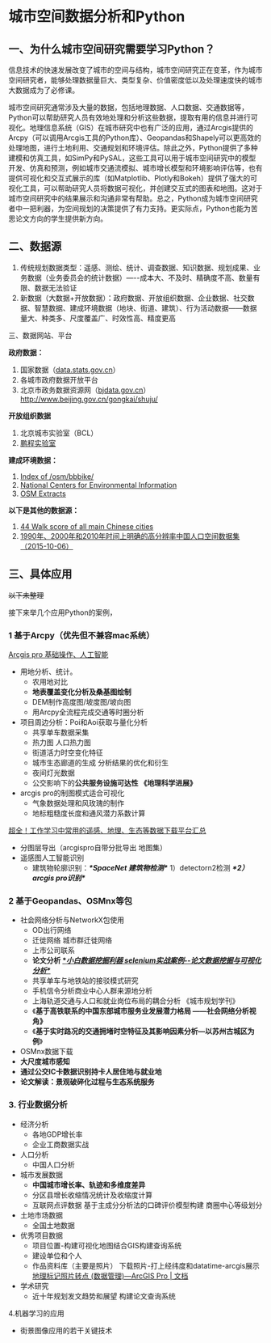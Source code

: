# 城市空间数据分析和Python

## 一、为什么城市空间研究需要学习Python？

信息技术的快速发展改变了城市的空间与结构，城市空间研究正在变革，作为城市空间研究者，能够处理数据量巨大、类型复杂、价值密度低以及处理速度快的城市大数据成为了必修课。

城市空间研究通常涉及大量的数据，包括地理数据、人口数据、交通数据等，Python可以帮助研究人员有效地处理和分析这些数据，提取有用的信息并进行可视化。地理信息系统（GIS）在城市研究中也有广泛的应用，通过Arcgis提供的Arcpy（可以调用Arcgis工具的Python库）、Geopandas和Shapely可以更高效的处理地图，进行土地利用、交通规划和环境评估。除此之外，Python提供了多种建模和仿真工具，如SimPy和PySAL，这些工具可以用于城市空间研究中的模型开发、仿真和预测，例如城市交通流模拟、城市增长模型和环境影响评估等，也有提供可视化和交互式展示的库（如Matplotlib、Plotly和Bokeh）提供了强大的可视化工具，可以帮助研究人员将数据可视化，并创建交互式的图表和地图。这对于城市空间研究中的结果展示和沟通非常有帮助。总之，Python成为城市空间研究者中一把利器，为空间规划的决策提供了有力支持。更实际点，Python也能为苦思论文方向的学生提供新方向。

## 二、数据源

1. 传统规划数据类型：遥感、测绘、统计、调查数据、知识数据、规划成果、业务数据（业务委员会的统计数据）—--成本大、不及时、精确度不高、数量有限、数据无法验证
2. 新数据（大数据+开放数据）：政府数据、开放组织数据、企业数据、社交数据、智慧数据、建成环境数据（地块、街道、建筑）、行为活动数据——数据量大、种类多、尺度覆盖广、时效性高、精度更高

三、数据网站、平台

**政府数据：**

1. 国家数据（[data.stats.gov.cn](http://data.stats.gov.cn/)）
2. 各城市政府数据开放平台
3. 北京市政务数据资源网（[bjdata.gov.cn](http://bjdata.gov.cn/)）http://www.beijing.gov.cn/gongkai/shuju/

**开放组织数据**

1. 北京城市实验室（BCL）
2. [鹏程实验室](http://data.starcloud.pcl.ac.cn/zh/resource/1)

**建成环境数据：**

1. [Index of /osm/bbbike/](https://download.bbbike.org/osm/bbbike/)
2. [National Centers for Environmental Information](https://www.ngdc.noaa.gov/eog/download.html)
3. [OSM Extracts](https://www.interline.io/osm/extracts/)



**以下是其他的数据源：**

1. [44 Walk score of all main Chinese cities](http://www.beijingcitylab.com/data-released-1/)
1. [1990年、2000年和2010年时间上明确的高分辨率中国人口空间数据集（2015-10-06）](https://dataverse.harvard.edu/dataset.xhtml?persistentId=doi:10.7910/DVN/8HHUDG)



## 三、具体应用

~~以下未整理~~

接下来举几个应用Python的案例，

### 1 基于Arcpy（优先但不兼容mac系统）

[Arcgis pro 基础操作、人工智能](https://www.notion.so/Arcgis-pro-ef6a830cd8fa4fe496a948ad2231a624?pvs=21)

- 用地分析、统计。
  - 农用地对比
  - **地表覆盖变化分析及桑基图绘制**
  - DEM制作高度图/坡度图/坡向图
  - 用Arcpy全流程完成交通等时圈分析
- 项目周边分析：Poi和Aoi获取与量化分析
  - 共享单车数据采集
  - 热力图 人口热力图
  - 街道活力时空变化特征
  - 城市生态廊道的生成 分析结果的优化和衍生
  - 夜间灯光数据
  - 公交影响下的**公共服务设施可达性 《地理科学进展》**
- arcgis pro的制图模式适合可视化
  - 气象数据处理和风玫瑰的制作
  - 地标粗糙度长度和通风潜力系数计算

[超全！工作学习中常用的遥感、地理、生态等数据下载平台汇总](https://mp.weixin.qq.com/s/_9axQGWDV2exr78QE4ZTdw)

- 分图层导出（arcgispro自带分批导出 地图集）
- 遥感图人工智能识别
  - 建筑物轮廓识别：***\*SpaceNet 建筑物检测\**** 1）detectorn2检测  ***\*2）arcgis pro识别\****

### 2 基于Geopandas、OSMnx等包

- 社会网络分析与NetworkX包使用
  - OD出行网络
  - 迁徙网络 城市群迁徙网络
  - 上市公司联系
  - **论文分析 [\**小白数据挖掘利器 selenium实战案例--论文数据挖掘与可视化分析\**](https://www.notion.so/selenium-1ced4d0cc5774b2ea6b0a42d1f21f560?pvs=21)**
  - 共享单车与地铁站的接驳模式研究
  - 手机信令分析商业中心人群来源地分析
  - 上海轨道交通与人口和就业岗位布局的耦合分析  《城市规划学刊》
  - 《**基于高铁联系的中国东部城市服务业发展潜力格局 ——社会网络分析视角》**
  - 《**基于实时路况的交通拥堵时空特征及其影响因素分析—以苏州古城区为例**》
- OSMnx数据下载
- **大尺度城市感知**
- **通过公交IC卡数据识别持卡人居住地与就业地**
- **论文解读：景观破碎化过程与生态系统服务**

### 3. 行业数据分析

- 经济分析
  - 各地GDP增长率
  - 企业工商数据实战
- 人口分析
  - 中国人口分析
- 城市发展数据
  - **中国城市增长率、轨迹和多维度差异**
  - 分区县增长收缩情况统计及收缩度计算
  - 互联网点评数据 基于主成分分析法的口碑评价模型构建 商圈中心等级划分
- 土地市场数据
  - 全国土地数据
- 优秀项目数据
  - 项目位置-构建可视化地图结合GIS构建查询系统
  - 建设单位和个人
  - 作品资料库（主要是照片） 下载照片-打上经纬度和datatime-arcgis展示 [地理标记照片转点 (数据管理)—ArcGIS Pro | 文档](https://www.notion.so/ArcGIS-Pro-87828d83f1a04d8facc05caa1236d656?pvs=21)
- 学术研究
  - 近十年规划发文趋势和展望 构建论文查询系统

4.机器学习的应用

- 街景图像应用的若干关键技术
